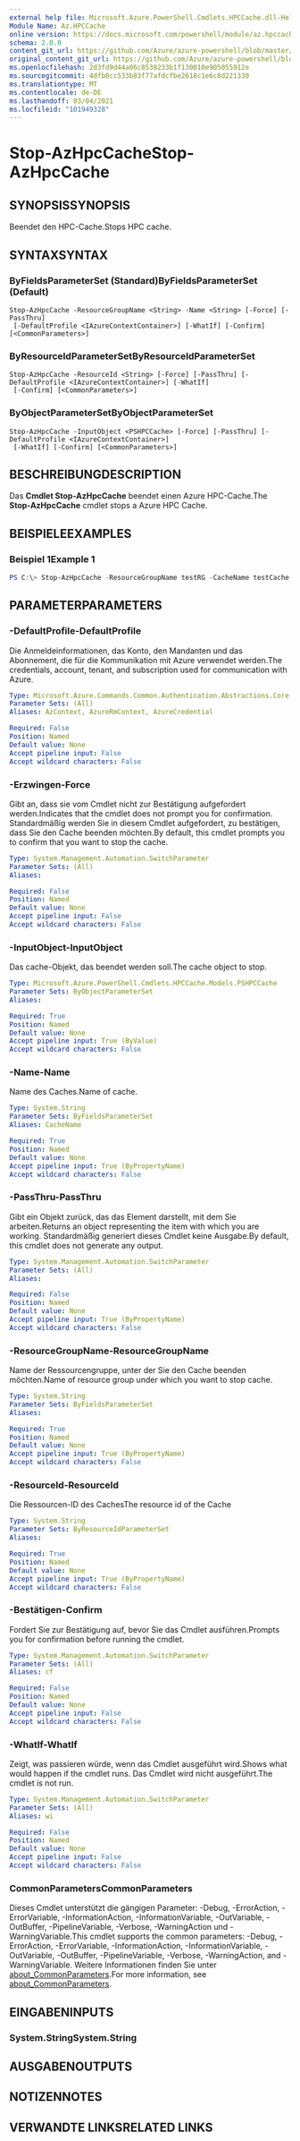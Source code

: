 ```yaml
---
external help file: Microsoft.Azure.PowerShell.Cmdlets.HPCCache.dll-Help.xml
Module Name: Az.HPCCache
online version: https://docs.microsoft.com/powershell/module/az.hpccache/stop-azhpccache
schema: 2.0.0
content_git_url: https://github.com/Azure/azure-powershell/blob/master/src/HPCCache/HPCCache/help/Stop-AzHpcCache.md
original_content_git_url: https://github.com/Azure/azure-powershell/blob/master/src/HPCCache/HPCCache/help/Stop-AzHpcCache.md
ms.openlocfilehash: 2d3fd9d44a06c8538233b1f130010e905055912e
ms.sourcegitcommit: 4dfb0cc533b83f77afdcfbe2618c1e6c8d221330
ms.translationtype: MT
ms.contentlocale: de-DE
ms.lasthandoff: 03/04/2021
ms.locfileid: "101949328"
---
```

# <span data-ttu-id="9a120-101">Stop-AzHpcCache</span><span class="sxs-lookup"><span data-stu-id="9a120-101">Stop-AzHpcCache</span></span>

## <span data-ttu-id="9a120-102">SYNOPSIS</span><span class="sxs-lookup"><span data-stu-id="9a120-102">SYNOPSIS</span></span>
<span data-ttu-id="9a120-103">Beendet den HPC-Cache.</span><span class="sxs-lookup"><span data-stu-id="9a120-103">Stops HPC cache.</span></span>

## <span data-ttu-id="9a120-104">SYNTAX</span><span class="sxs-lookup"><span data-stu-id="9a120-104">SYNTAX</span></span>

### <span data-ttu-id="9a120-105">ByFieldsParameterSet (Standard)</span><span class="sxs-lookup"><span data-stu-id="9a120-105">ByFieldsParameterSet (Default)</span></span>
```
Stop-AzHpcCache -ResourceGroupName <String> -Name <String> [-Force] [-PassThru]
 [-DefaultProfile <IAzureContextContainer>] [-WhatIf] [-Confirm] [<CommonParameters>]
```

### <span data-ttu-id="9a120-106">ByResourceIdParameterSet</span><span class="sxs-lookup"><span data-stu-id="9a120-106">ByResourceIdParameterSet</span></span>
```
Stop-AzHpcCache -ResourceId <String> [-Force] [-PassThru] [-DefaultProfile <IAzureContextContainer>] [-WhatIf]
 [-Confirm] [<CommonParameters>]
```

### <span data-ttu-id="9a120-107">ByObjectParameterSet</span><span class="sxs-lookup"><span data-stu-id="9a120-107">ByObjectParameterSet</span></span>
```
Stop-AzHpcCache -InputObject <PSHPCCache> [-Force] [-PassThru] [-DefaultProfile <IAzureContextContainer>]
 [-WhatIf] [-Confirm] [<CommonParameters>]
```

## <span data-ttu-id="9a120-108">BESCHREIBUNG</span><span class="sxs-lookup"><span data-stu-id="9a120-108">DESCRIPTION</span></span>
<span data-ttu-id="9a120-109">Das **Cmdlet Stop-AzHpcCache** beendet einen Azure HPC-Cache.</span><span class="sxs-lookup"><span data-stu-id="9a120-109">The **Stop-AzHpcCache** cmdlet stops a Azure HPC Cache.</span></span>

## <span data-ttu-id="9a120-110">BEISPIELE</span><span class="sxs-lookup"><span data-stu-id="9a120-110">EXAMPLES</span></span>

### <span data-ttu-id="9a120-111">Beispiel 1</span><span class="sxs-lookup"><span data-stu-id="9a120-111">Example 1</span></span>
```powershell
PS C:\> Stop-AzHpcCache -ResourceGroupName testRG -CacheName testCache
```

## <span data-ttu-id="9a120-112">PARAMETER</span><span class="sxs-lookup"><span data-stu-id="9a120-112">PARAMETERS</span></span>

### <span data-ttu-id="9a120-113">-DefaultProfile</span><span class="sxs-lookup"><span data-stu-id="9a120-113">-DefaultProfile</span></span>
<span data-ttu-id="9a120-114">Die Anmeldeinformationen, das Konto, den Mandanten und das Abonnement, die für die Kommunikation mit Azure verwendet werden.</span><span class="sxs-lookup"><span data-stu-id="9a120-114">The credentials, account, tenant, and subscription used for communication with Azure.</span></span>

```yaml
Type: Microsoft.Azure.Commands.Common.Authentication.Abstractions.Core.IAzureContextContainer
Parameter Sets: (All)
Aliases: AzContext, AzureRmContext, AzureCredential

Required: False
Position: Named
Default value: None
Accept pipeline input: False
Accept wildcard characters: False
```

### <span data-ttu-id="9a120-115">-Erzwingen</span><span class="sxs-lookup"><span data-stu-id="9a120-115">-Force</span></span>
<span data-ttu-id="9a120-116">Gibt an, dass sie vom Cmdlet nicht zur Bestätigung aufgefordert werden.</span><span class="sxs-lookup"><span data-stu-id="9a120-116">Indicates that the cmdlet does not prompt you for confirmation.</span></span> <span data-ttu-id="9a120-117">Standardmäßig werden Sie in diesem Cmdlet aufgefordert, zu bestätigen, dass Sie den Cache beenden möchten.</span><span class="sxs-lookup"><span data-stu-id="9a120-117">By default, this cmdlet prompts you to confirm that you want to stop the cache.</span></span>

```yaml
Type: System.Management.Automation.SwitchParameter
Parameter Sets: (All)
Aliases:

Required: False
Position: Named
Default value: None
Accept pipeline input: False
Accept wildcard characters: False
```

### <span data-ttu-id="9a120-118">-InputObject</span><span class="sxs-lookup"><span data-stu-id="9a120-118">-InputObject</span></span>
<span data-ttu-id="9a120-119">Das cache-Objekt, das beendet werden soll.</span><span class="sxs-lookup"><span data-stu-id="9a120-119">The cache object to stop.</span></span>

```yaml
Type: Microsoft.Azure.PowerShell.Cmdlets.HPCCache.Models.PSHPCCache
Parameter Sets: ByObjectParameterSet
Aliases:

Required: True
Position: Named
Default value: None
Accept pipeline input: True (ByValue)
Accept wildcard characters: False
```

### <span data-ttu-id="9a120-120">-Name</span><span class="sxs-lookup"><span data-stu-id="9a120-120">-Name</span></span>
<span data-ttu-id="9a120-121">Name des Caches.</span><span class="sxs-lookup"><span data-stu-id="9a120-121">Name of cache.</span></span>

```yaml
Type: System.String
Parameter Sets: ByFieldsParameterSet
Aliases: CacheName

Required: True
Position: Named
Default value: None
Accept pipeline input: True (ByPropertyName)
Accept wildcard characters: False
```

### <span data-ttu-id="9a120-122">-PassThru</span><span class="sxs-lookup"><span data-stu-id="9a120-122">-PassThru</span></span>
<span data-ttu-id="9a120-123">Gibt ein Objekt zurück, das das Element darstellt, mit dem Sie arbeiten.</span><span class="sxs-lookup"><span data-stu-id="9a120-123">Returns an object representing the item with which you are working.</span></span>
<span data-ttu-id="9a120-124">Standardmäßig generiert dieses Cmdlet keine Ausgabe.</span><span class="sxs-lookup"><span data-stu-id="9a120-124">By default, this cmdlet does not generate any output.</span></span>

```yaml
Type: System.Management.Automation.SwitchParameter
Parameter Sets: (All)
Aliases:

Required: False
Position: Named
Default value: None
Accept pipeline input: True (ByPropertyName)
Accept wildcard characters: False
```

### <span data-ttu-id="9a120-125">-ResourceGroupName</span><span class="sxs-lookup"><span data-stu-id="9a120-125">-ResourceGroupName</span></span>
<span data-ttu-id="9a120-126">Name der Ressourcengruppe, unter der Sie den Cache beenden möchten.</span><span class="sxs-lookup"><span data-stu-id="9a120-126">Name of resource group under which you want to stop cache.</span></span>

```yaml
Type: System.String
Parameter Sets: ByFieldsParameterSet
Aliases:

Required: True
Position: Named
Default value: None
Accept pipeline input: True (ByPropertyName)
Accept wildcard characters: False
```

### <span data-ttu-id="9a120-127">-ResourceId</span><span class="sxs-lookup"><span data-stu-id="9a120-127">-ResourceId</span></span>
<span data-ttu-id="9a120-128">Die Ressourcen-ID des Caches</span><span class="sxs-lookup"><span data-stu-id="9a120-128">The resource id of the Cache</span></span>

```yaml
Type: System.String
Parameter Sets: ByResourceIdParameterSet
Aliases:

Required: True
Position: Named
Default value: None
Accept pipeline input: True (ByPropertyName)
Accept wildcard characters: False
```

### <span data-ttu-id="9a120-129">-Bestätigen</span><span class="sxs-lookup"><span data-stu-id="9a120-129">-Confirm</span></span>
<span data-ttu-id="9a120-130">Fordert Sie zur Bestätigung auf, bevor Sie das Cmdlet ausführen.</span><span class="sxs-lookup"><span data-stu-id="9a120-130">Prompts you for confirmation before running the cmdlet.</span></span>

```yaml
Type: System.Management.Automation.SwitchParameter
Parameter Sets: (All)
Aliases: cf

Required: False
Position: Named
Default value: None
Accept pipeline input: False
Accept wildcard characters: False
```

### <span data-ttu-id="9a120-131">-WhatIf</span><span class="sxs-lookup"><span data-stu-id="9a120-131">-WhatIf</span></span>
<span data-ttu-id="9a120-132">Zeigt, was passieren würde, wenn das Cmdlet ausgeführt wird.</span><span class="sxs-lookup"><span data-stu-id="9a120-132">Shows what would happen if the cmdlet runs.</span></span> <span data-ttu-id="9a120-133">Das Cmdlet wird nicht ausgeführt.</span><span class="sxs-lookup"><span data-stu-id="9a120-133">The cmdlet is not run.</span></span>

```yaml
Type: System.Management.Automation.SwitchParameter
Parameter Sets: (All)
Aliases: wi

Required: False
Position: Named
Default value: None
Accept pipeline input: False
Accept wildcard characters: False
```

### <span data-ttu-id="9a120-134">CommonParameters</span><span class="sxs-lookup"><span data-stu-id="9a120-134">CommonParameters</span></span>
<span data-ttu-id="9a120-135">Dieses Cmdlet unterstützt die gängigen Parameter: -Debug, -ErrorAction, -ErrorVariable, -InformationAction, -InformationVariable, -OutVariable, -OutBuffer, -PipelineVariable, -Verbose, -WarningAction und -WarningVariable.</span><span class="sxs-lookup"><span data-stu-id="9a120-135">This cmdlet supports the common parameters: -Debug, -ErrorAction, -ErrorVariable, -InformationAction, -InformationVariable, -OutVariable, -OutBuffer, -PipelineVariable, -Verbose, -WarningAction, and -WarningVariable.</span></span> <span data-ttu-id="9a120-136">Weitere Informationen finden Sie unter [about_CommonParameters](http://go.microsoft.com/fwlink/?LinkID=113216).</span><span class="sxs-lookup"><span data-stu-id="9a120-136">For more information, see [about_CommonParameters](http://go.microsoft.com/fwlink/?LinkID=113216).</span></span>

## <span data-ttu-id="9a120-137">EINGABEN</span><span class="sxs-lookup"><span data-stu-id="9a120-137">INPUTS</span></span>

### <span data-ttu-id="9a120-138">System.String</span><span class="sxs-lookup"><span data-stu-id="9a120-138">System.String</span></span>

## <span data-ttu-id="9a120-139">AUSGABEN</span><span class="sxs-lookup"><span data-stu-id="9a120-139">OUTPUTS</span></span>

## <span data-ttu-id="9a120-140">NOTIZEN</span><span class="sxs-lookup"><span data-stu-id="9a120-140">NOTES</span></span>

## <span data-ttu-id="9a120-141">VERWANDTE LINKS</span><span class="sxs-lookup"><span data-stu-id="9a120-141">RELATED LINKS</span></span>
